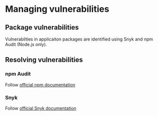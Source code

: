 # Managing vulnerabilities

## Package vulnerabilities
Vulnerabilties in applicaiton packages are identified using Snyk and npm Audit (Node.js only).

## Resolving vulnerabilities
### npm Audit
Follow [official npm documentation](https://docs.npmjs.com/auditing-package-dependencies-for-security-vulnerabilities)

### Snyk
Follow [official Snyk documentation](https://support.snyk.io/hc/en-us/sections/360001295058-Fix-vulnerabilities-from-the-CLI)
